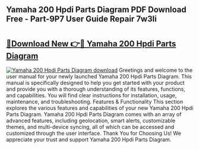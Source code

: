 ## Yamaha 200 Hpdi Parts Diagram PDF Download Free - Part-9P7 User Guide Repair 7w3li

# <h2><a href="http://dfp3grz.blite.top/?on=Yamaha+200+Hpdi+Parts+Diagram">🔗Download New 👉🔴 Yamaha 200 Hpdi Parts Diagram</a></h2>

[![Yamaha 200 Hpdi Parts Diagram download](https://i.imgur.com/lujVjoI.png)](http://dfp3grz.blite.top/?on=Yamaha+200+Hpdi+Parts+Diagram)
Greetings and welcome to the user manual for your newly launched Yamaha 200 Hpdi Parts Diagram. This manual is specifically designed to help you get started with your product and provide you with a thorough understanding of its features, functions, and capabilities. You will find clear instructions for installation, usage, maintenance, and troubleshooting. Features & Functionality This section explores the various features and capabilities of your new Yamaha 200 Hpdi Parts Diagram. Yamaha 200 Hpdi Parts Diagram comes with an array of advanced features, including geolocation, smart alerts, customizable themes, and multi-device syncing, all of which can be accessed and customized through the user interface. Thank You for Choosing Us! We appreciate your trust and support Yamaha 200 Hpdi Parts Diagram.
